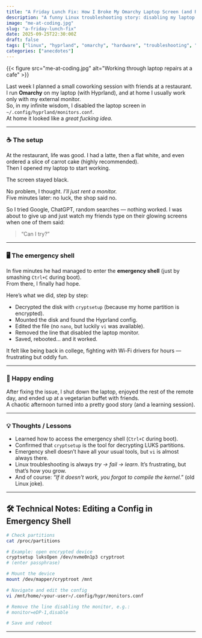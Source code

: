 ```yaml
---
title: "A Friday Lunch Fix: How I Broke My Omarchy Laptop Screen (and Repaired It in Emergency Shell)"
description: "A funny Linux troubleshooting story: disabling my laptop screen in Hyprland, breaking it during a remote lunch, and learning how to recover with cryptsetup and vi."
image: "me-at-coding.jpg"
slug: "a-friday-lunch-fix"
date: 2025-09-25T22:30:00Z
draft: false
tags: ["linux", "hyprland", "omarchy", "hardware", "troubleshooting", "anecdotes", "devlife"]
categories: ["anecdotes"]
---
```


{{< figure src="me-at-coding.jpg" alt="Working through laptop repairs at a cafe" >}}

Last week I planned a small coworking session with friends at a restaurant.  
I run **Omarchy** on my laptop (with Hyprland), and at home I usually work only with my external monitor.  
So, in my infinite wisdom, I disabled the laptop screen in `~/.config/hyprland/monitors.conf`.  
At home it looked like a *great fucking idea*.  

---

### ☕ The setup
At the restaurant, life was good. I had a latte, then a flat white, and even ordered a slice of carrot cake (highly recommended).  
Then I opened my laptop to start working.  

The screen stayed black.  

No problem, I thought. *I’ll just rent a monitor.*  
Five minutes later: no luck, the shop said no.  

So I tried Google, ChatGPT, random searches — nothing worked. I was about to give up and just watch my friends type on their glowing screens when one of them said:  
> “Can I try?”

---

### 🖥️ The emergency shell
In five minutes he had managed to enter the **emergency shell** (just by smashing `Ctrl+C` during boot).  
From there, I finally had hope.  

Here’s what we did, step by step:

* Decrypted the disk with `cryptsetup` (because my home partition is encrypted).  
* Mounted the disk and found the Hyprland config.  
* Edited the file (no `nano`, but luckily `vi` was available).  
* Removed the line that disabled the laptop monitor.  
* Saved, rebooted… and it worked.  

It felt like being back in college, fighting with Wi-Fi drivers for hours — frustrating but oddly fun.  

---

### 🍲 Happy ending
After fixing the issue, I shut down the laptop, enjoyed the rest of the remote day, and ended up at a vegetarian buffet with friends.  
A chaotic afternoon turned into a pretty good story (and a learning session).  

---

### 💡 Thoughts / Lessons
* Learned how to access the emergency shell (`Ctrl+C` during boot).  
* Confirmed that `cryptsetup` is the tool for decrypting LUKS partitions.  
* Emergency shell doesn’t have all your usual tools, but `vi` is almost always there.  
* Linux troubleshooting is always *try → fail → learn*. It’s frustrating, but that’s how you grow.  
* And of course: *“If it doesn’t work, you forgot to compile the kernel.”* (old Linux joke).  

---

## 🛠️ Technical Notes: Editing a Config in Emergency Shell

```sh
# Check partitions
cat /proc/partitions

# Example: open encrypted device
cryptsetup luksOpen /dev/nvme0n1p3 cryptroot
# (enter passphrase)

# Mount the device
mount /dev/mapper/cryptroot /mnt

# Navigate and edit the config
vi /mnt/home/<your-user>/.config/hypr/monitors.conf

# Remove the line disabling the monitor, e.g.:
# monitor=eDP-1,disable

# Save and reboot


``` 
---

